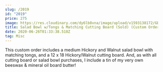 ```yaml
---
slug: /2019
id: "2019"
price: 275
image: https://res.cloudinary.com/dy6lb8vna/image/upload/v1593138172/GB%20Bowlworks%20Gallery/IMG_8190.jpg
title: Salad Bowl w/Tongs & Matching Cutting Board (Sold) (Custom Orders Accepted)
date: 2020-06-26T01:33:38.518Z
tag: Misc
---
```

This custom order includes a medium Hickory and Walnut salad bowl with matching tongs, and a 12 x 18 Hickory/Walnut cutting board.  And, as with all cutting board or salad bowl purchases, I include a tin of my very own beeswax & mineral oil board butter!